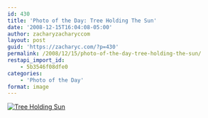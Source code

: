 ```yaml
---
id: 430
title: 'Photo of the Day: Tree Holding The Sun'
date: '2008-12-15T16:04:08-05:00'
author: zacharyzacharyccom
layout: post
guid: 'https://zacharyc.com/?p=430'
permalink: /2008/12/15/photo-of-the-day-tree-holding-the-sun/
restapi_import_id:
    - 5b3546f08dfe0
categories:
    - 'Photo of the Day'
format: image
---
```


[![](https://i0.wp.com/zacharyc.smugmug.com/photos/437089568_hnNDk-M.jpg?resize=600%2C396 "Tree Holding Sun")](http://zacharyc.smugmug.com/gallery/6035965_mvCXN/1/#437089568_hnNDk-A-LB)